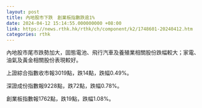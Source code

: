 ```yaml
---
layout: post
title: 內地股市下跌　創業板指數跌逾1%
date: 2024-04-12 15:14:55.000000000 +08:00
link: https://news.rthk.hk/rthk/ch/component/k2/1748601-20240412.htm
categories: rthk
---
```


內地股市尾市跌勢加大，固態電池、飛行汽車及養殖業相關股份跌幅較大；家電、油氣及黃金相關股份表現較好。

上證綜合指數收市報3019點，跌14點，跌幅0.49%。

深證成份指數報9228點，跌72點，跌幅0.78%。

創業板指數報1762點，跌19點，跌幅1.08%。
